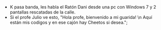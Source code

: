 - K pasa banda, les habla el Ratón Dani desde una pc con Windows 7 y 2 pantallas rescatadas de la calle.
- Si el profe Julio ve esto, "Hola profe, bienvenido a mi guarida! \n Aquí están mis codigos y en ese cajón hay Cheetos si desea.";

<!---
rata-teck/rata-teck is a ✨ special ✨ repository because its `README.md` (this file) appears on your GitHub profile.
You can click the Preview link to take a look at your changes.
--->

